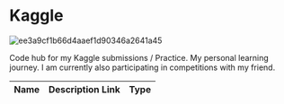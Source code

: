 
# Kaggle

![ee3a9cf1b66d4aaef1d90346a2641a45](https://cloud.githubusercontent.com/assets/22788747/24947596/ff87ff9a-1f99-11e7-9602-58905768d4a7.jpg)

Code hub for my Kaggle submissions / Practice. My personal learning journey. I am currently also participating in competitions with my friend.  

Name | Description Link | Type 
--- | --- | --- 
